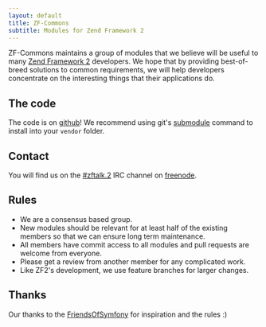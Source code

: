 ```yaml
---
layout: default
title: ZF-Commons
subtitle: Modules for Zend Framework 2
---
```


ZF-Commons maintains a group of modules that we believe will be useful to many [Zend Framework 2][zf2] developers. We hope that by providing best-of-breed solutions to common requirements, we will help developers concentrate on the interesting things that their applications do.

The code
--------
The code is on [github][github]! We recommend using git's [submodule][gitsubmodule] command to install into your `vendor` folder.


Contact
-------
You will find us on the [#zftalk.2][zft2] IRC channel on [freenode][freenode].


Rules
-----

 * We are a consensus based group.
 * New modules should be relevant for at least half of the existing members so that we can ensure long term maintenance.
 * All members have commit access to all modules and pull requests are  welcome from everyone.
 * Please get a review from another member for any complicated work.
 * Like ZF2's development, we use feature branches for larger changes.
 

Thanks
------
Our thanks to the [FriendsOfSymfony][fos] for inspiration and the rules :)


[zf2]: http://framework.zend.com/zf2
[github]: https://github.com/ZF-Commons
[gitsubmodule]: http://book.git-scm.com/5_submodules.html
[zft2]: irc://irc.freenode.org:6665/zftalk.2
[freenode]: http://freenode.org
[fos]: http://friendsofsymfony.github.com

